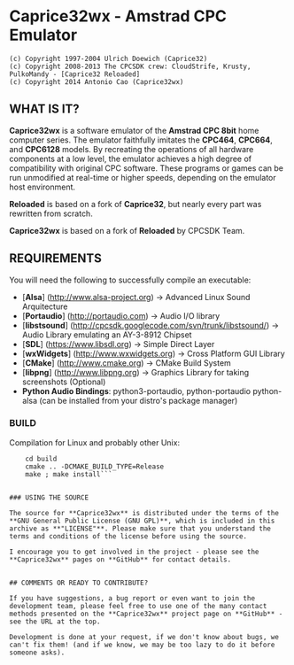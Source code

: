 # Caprice32wx - Amstrad CPC Emulator

```
(c) Copyright 1997-2004 Ulrich Doewich (Caprice32)
(c) Copyright 2008-2013 The CPCSDK crew: CloudStrife, Krusty, PulkoMandy - [Caprice32 Reloaded]
(c) Copyright 2014 Antonio Cao (Caprice32wx)
```

## WHAT IS IT?

**Caprice32wx** is a software emulator of the **Amstrad CPC 8bit** home computer series. The emulator faithfully imitates the **CPC464**, **CPC664**, and **CPC6128** models. By recreating the operations of all hardware components at a low level, the emulator achieves a high degree of compatibility with original CPC software. These programs or games can be run unmodified at real-time or higher speeds, depending on the emulator host environment.

**Reloaded** is based on a fork of **Caprice32**, but nearly every part was rewritten from scratch.

**Caprice32wx** is based on a fork of **Reloaded** by CPCSDK Team.


## REQUIREMENTS

You will need the following to successfully compile an executable:

 - [**Alsa**] (http://www.alsa-project.org) -> Advanced Linux Sound Arquitecture
 - [**Portaudio**] (http://portaudio.com) -> Audio I/O library
 - [**libstsound**] (http://cpcsdk.googlecode.com/svn/trunk/libstsound/) -> Audio Library emulating an AY-3-8912 Chipset
 - [**SDL**] (https://www.libsdl.org) -> Simple Direct Layer
 - [**wxWidgets**] (http://www.wxwidgets.org) -> Cross Platform GUI Library
 - [**CMake**] (http://www.cmake.org) -> CMake Build System
 - [**libpng**] (http://www.libpng.org) -> Graphics Library for taking screenshots (Optional)
 - **Python Audio Bindings**: python3-portaudio, python-portaudio python-alsa (can be installed from your distro's package manager)


### BUILD

Compilation for Linux and probably other Unix:

```	mkdir build
	cd build
	cmake .. -DCMAKE_BUILD_TYPE=Release
	make ; make install```


### USING THE SOURCE

The source for **Caprice32wx** is distributed under the terms of the **GNU General Public License (GNU GPL)**, which is included in this archive as **"LICENSE"**. Please make sure that you understand the terms and conditions of the license before using the source.

I encourage you to get involved in the project - please see the **Caprice32wx** pages on **GitHub** for contact details.


## COMMENTS OR READY TO CONTRIBUTE?

If you have suggestions, a bug report or even want to join the development team, please feel free to use one of the many contact methods presented on the **Caprice32wx** project page on **GitHub** - see the URL at the top.

Development is done at your request, if we don't know about bugs, we can't fix them! (and if we know, we may be too lazy to do it before someone asks).

